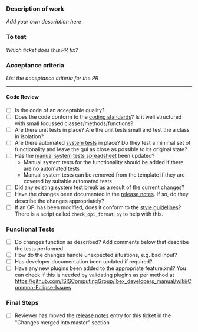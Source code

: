 ### Description of work

*Add your own description here*

### To test

*Which ticket does this PR fix?*

### Acceptance criteria

*List the acceptance criteria for the PR*

---

#### Code Review

- [ ] Is the code of an acceptable quality?
- [ ] Does the code conform to the [coding standards](https://github.com/ISISComputingGroup/ibex_developers_manual/wiki/GUI-Coding-Conventions)? Is it well structured with small focussed classes/methods/functions?
- [ ] Are there unit tests in place? Are the unit tests small and test the a class in isolation?
- [ ] Are there automated [system tests](https://github.com/ISISComputingGroup/ibex_developers_manual/wiki/System-Testing-with-RCPTT) in place? Do they test a minimal set of functionality and leave the gui as close as possible to its original state?
- [ ] Has the [manual system tests spreadsheet](https://github.com/ISISComputingGroup/ibex_developers_manual/wiki/Manual-system-tests) been updated?
    - Manual system tests for the functionality should be added if there are no automated tests
    - Manual system tests can be removed from the template if they are covered by suitable automated tests
- [ ] Did any existing system test break as a result of the current changes? 
- [ ] Have the changes been documented in the [release notes](https://github.com/ISISComputingGroup/IBEX/wiki/ReleaseNotes_Dev). If so, do they describe the changes appropriately?
- [ ] If an OPI has been modified, does it conform to the [style guidelines](https://github.com/ISISComputingGroup/ibex_developers_manual/wiki/OPI-Creation)? There is a script called `check_opi_format.py` to help with this.

### Functional Tests

- [ ] Do changes function as described? Add comments below that describe the tests performed.
- [ ] How do the changes handle unexpected situations, e.g. bad input?
- [ ] Has developer documentation been updated if required?
- [ ] Have any new plugins been added to the appropriate feature.xml? You can check if this is needed by validating plugins as per method at  https://github.com/ISISComputingGroup/ibex_developers_manual/wiki/Common-Eclipse-Issues

### Final Steps
- [ ] Reviewer has moved the [release notes](https://github.com/ISISComputingGroup/IBEX/wiki/ReleaseNotes_Dev) entry for this ticket in the "Changes merged into master" section

